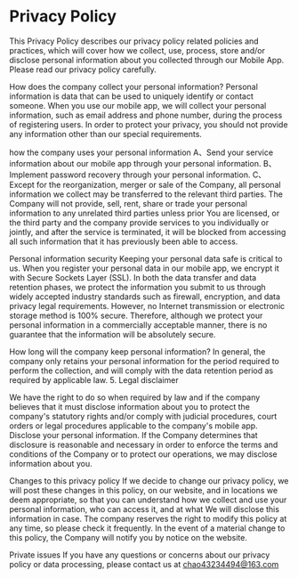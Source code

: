 # Privacy Policy

This Privacy Policy describes our privacy policy related policies and practices, which will cover how we collect, use, process, store and/or disclose personal information about you collected through our Mobile App. Please read our privacy policy carefully.

How does the company collect your personal information?
Personal information is data that can be used to uniquely identify or contact someone. When you use our mobile app, we will collect your personal information, such as email address and phone number, during the process of registering users. In order to protect your privacy, you should not provide any information other than our special requirements.

how the company uses your personal information
A、Send your service information about our mobile app through your personal information. B、Implement password recovery through your personal information. C、Except for the reorganization, merger or sale of the Company, all personal information we collect may be transferred to the relevant third parties. The Company will not provide, sell, rent, share or trade your personal information to any unrelated third parties unless prior You are licensed, or the third party and the company provide services to you individually or jointly, and after the service is terminated, it will be blocked from accessing all such information that it has previously been able to access.

Personal information security
Keeping your personal data safe is critical to us. When you register your personal data in our mobile app, we encrypt it with Secure Sockets Layer (SSL). In both the data transfer and data retention phases, we protect the information you submit to us through widely accepted industry standards such as firewall, encryption, and data privacy legal requirements. However, no Internet transmission or electronic storage method is 100% secure. Therefore, although we protect your personal information in a commercially acceptable manner, there is no guarantee that the information will be absolutely secure.

How long will the company keep personal information?
In general, the company only retains your personal information for the period required to perform the collection, and will comply with the data retention period as required by applicable law.   5. Legal disclaimer

We have the right to do so when required by law and if the company believes that it must disclose information about you to protect the company's statutory rights and/or comply with judicial procedures, court orders or legal procedures applicable to the company's mobile app. Disclose your personal information. If the Company determines that disclosure is reasonable and necessary in order to enforce the terms and conditions of the Company or to protect our operations, we may disclose information about you.

Changes to this privacy policy
If we decide to change our privacy policy, we will post these changes in this policy, on our website, and in locations we deem appropriate, so that you can understand how we collect and use your personal information, who can access it, and at what We will disclose this information in case. The company reserves the right to modify this policy at any time, so please check it frequently. In the event of a material change to this policy, the Company will notify you by notice on the website.

Private issues
If you have any questions or concerns about our privacy policy or data processing, please contact us at chao43234494@163.com
